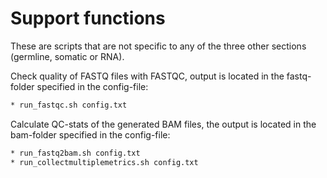 # Support functions

These are scripts that are not specific to any of the three other sections (germline, somatic or RNA).

Check quality of FASTQ files with FASTQC, output is located in the fastq-folder specified in the config-file:
```bash
* run_fastqc.sh config.txt
```

Calculate QC-stats of the generated BAM files, the output is located in the bam-folder specified in the config-file:
```bash
* run_fastq2bam.sh config.txt
* run_collectmultiplemetrics.sh config.txt
```
